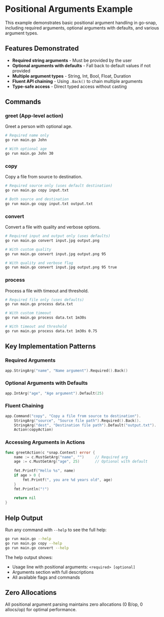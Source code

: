 # Positional Arguments Example

This example demonstrates basic positional argument handling in go-snap, including required arguments, optional arguments with defaults, and various argument types.

## Features Demonstrated

- **Required string arguments** - Must be provided by the user
- **Optional arguments with defaults** - Fall back to default values if not provided
- **Multiple argument types** - String, Int, Bool, Float, Duration
- **Fluent API chaining** - Using `.Back()` to chain multiple arguments
- **Type-safe access** - Direct typed access without casting

## Commands

### greet (App-level action)
Greet a person with optional age.

```bash
# Required name only
go run main.go John

# With optional age
go run main.go John 30
```

### copy
Copy a file from source to destination.

```bash
# Required source only (uses default destination)
go run main.go copy input.txt

# Both source and destination
go run main.go copy input.txt output.txt
```

### convert
Convert a file with quality and verbose options.

```bash
# Required input and output only (uses defaults)
go run main.go convert input.jpg output.png

# With custom quality
go run main.go convert input.jpg output.png 95

# With quality and verbose flag
go run main.go convert input.jpg output.png 95 true
```

### process
Process a file with timeout and threshold.

```bash
# Required file only (uses defaults)
go run main.go process data.txt

# With custom timeout
go run main.go process data.txt 1m30s

# With timeout and threshold
go run main.go process data.txt 1m30s 0.75
```

## Key Implementation Patterns

### Required Arguments
```go
app.StringArg("name", "Name argument").Required().Back()
```

### Optional Arguments with Defaults
```go
app.IntArg("age", "Age argument").Default(25)
```

### Fluent Chaining
```go
app.Command("copy", "Copy a file from source to destination").
    StringArg("source", "Source file path").Required().Back().
    StringArg("dest", "Destination file path").Default("output.txt").
    Action(copyAction)
```

### Accessing Arguments in Actions
```go
func greetAction(c *snap.Context) error {
    name := c.MustGetArg("name", "")     // Required arg
    age := c.MustGetArg("age", 25)       // Optional with default
    
    fmt.Printf("Hello %s", name)
    if age > 0 {
        fmt.Printf(", you are %d years old", age)
    }
    fmt.Println("!")
    
    return nil
}
```

## Help Output

Run any command with `--help` to see the full help:

```bash
go run main.go --help
go run main.go copy --help
go run main.go convert --help
```

The help output shows:
- Usage line with positional arguments: `<required> [optional]`
- Arguments section with full descriptions
- All available flags and commands

## Zero Allocations

All positional argument parsing maintains zero allocations (0 B/op, 0 allocs/op) for optimal performance.
